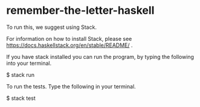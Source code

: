 # remember-the-letter-haskell

To run this, we suggest using Stack.

For information on how to install Stack, please see https://docs.haskellstack.org/en/stable/README/
.

If you have stack installed you can run the program, by
typing the following into your terminal.

$ stack run


To run the tests. Type the following in your terminal.

$ stack test
